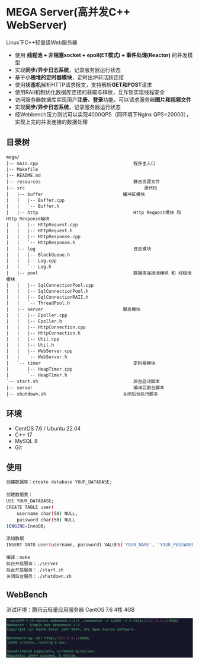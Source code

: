 # MEGA Server(高并发C++ WebServer)

Linux下C++轻量级Web服务器

- 使用 **线程池 + 非阻塞socket + epoll(ET模式) + 事件处理(Reactor)** 的并发模型
- 实现**同步/异步日志系统**，记录服务器运行状态
- 基于**小根堆的定时器模块**，定时出炉非活跃连接
- 使用**状态机**解析HTTP请求报文，支持解析**GET和POST**请求
- 使用RAII机制优化数据库连接的获取与释放，互斥锁实现线程安全
- 访问服务器数据库实现用户**注册、登录**功能，可以请求服务器**图片和视频文件**
- 实现**同步/异步日志系统**，记录服务器运行状态
- 经Webbench压力测试可以实现4000QPS（同环境下Nginx QPS=20000），实现上完的并发连接的数据处理

## 目录树

```
mega/
|-- main.cpp 									程序主入口
|-- Makefile
|-- README.md
|-- resources									静态资源文件
|-- src												源代码
|   |-- buffer								缓冲区模块
|   |   |-- Buffer.cpp
|   |   `-- Buffer.h
|   |-- http									Http Request模块 和 Http Response模块
|   |   |-- HttpRequest.cpp
|   |   |-- HttpRequest.h
|   |   |-- HttpResponse.cpp
|   |   `-- HttpResponse.h
|   |-- log										日志模块
|   |   |-- BlockQueue.h
|   |   |-- Log.cpp
|   |   `-- Log.h
|   |-- pool									数据库连接池模块 和 线程池模块
|   |   |-- SqlConnectionPool.cpp
|   |   |-- SqlConnectionPool.h
|   |   |-- SqlConnectionRAII.h
|   |   `-- ThreadPool.h
|   |-- server								服务模块
|   |   |-- Epoller.cpp
|   |   |-- Epoller.h
|   |   |-- HttpConnection.cpp
|   |   |-- HttpConnection.h
|   |   |-- Util.cpp
|   |   |-- Util.h
|   |   |-- WebServer.cpp
|   |   `-- WebServer.h
|   `-- timer									定时器模块
|       |-- HeapTimer.cpp
|       `-- HeapTimer.h
`-- start.sh									后台启动脚本
|-- server										编译后前台脚本
|-- shutdown.sh								关闭后台执行脚本
```

## 环境

* CentOS 7.6 / Ubuntu 22.04
* C++ 17
* MySQL 8
* Git

## 使用

```bash
创建数据库：create database YOUR_DATABASE;

创建数据表：
USE YOUR_DATABASE;
CREATE TABLE user(
    username char(50) NULL,
    password char(50) NULL
)ENGINE=InnoDB;

添加数据
INSERT INTO user(username, password) VALUES('YOUR_NAME', 'YOUR_PASSWORD');

编译：make
前台开启服务：./server
后台开启服务：./start.sh
关闭后台服务：./shutdown.sh
```

## WebBench

测试环境：腾讯云轻量应用服务器 CentOS 7.6 4核 4GB

![](./assets/webbench.png)



